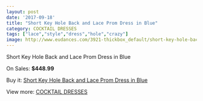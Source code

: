 ```yaml
---
layout: post
date: '2017-09-18'
title: "Short Key Hole Back and Lace Prom Dress in Blue"
category: COCKTAIL DRESSES
tags: ["lace","style","dress","hole","crazy"]
image: http://www.eudances.com/3921-thickbox_default/short-key-hole-back-and-lace-prom-dress-in-blue.jpg
---
```

Short Key Hole Back and Lace Prom Dress in Blue

On Sales: **$448.99**
<a href="https://www.eudances.com/en/cocktail-dresses/1308-short-key-hole-back-and-lace-prom-dress-in-blue.html"><amp-img layout="responsive" width="600" height="600" src="//www.eudances.com/3921-thickbox_default/short-key-hole-back-and-lace-prom-dress-in-blue.jpg" alt="Short Key Hole Back and Lace Prom Dress in Blue 0" /></a>

Buy it: [Short Key Hole Back and Lace Prom Dress in Blue](https://www.eudances.com/en/cocktail-dresses/1308-short-key-hole-back-and-lace-prom-dress-in-blue.html "Short Key Hole Back and Lace Prom Dress in Blue")

View more: [COCKTAIL DRESSES](https://www.eudances.com/en/14-cocktail-dresses "COCKTAIL DRESSES")